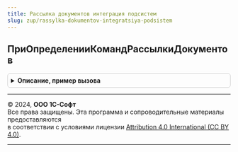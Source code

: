 ```yaml
---
title: Рассылка документов интеграция подсистем
slug: zup/rassylka-dokumentov-integratsiya-podsistem
---
```



## ПриОпределенииКомандРассылкиДокументов
<details style="margin: 1em 0; padding: 0.5em; border: 1px solid #ccc; border-radius: 6px;">

<summary style="font-weight: bold; cursor: pointer;">Описание, пример вызова</summary>

```bsl

// Метод предназначен для подключения команд рассылки документов.
// Подключение команд осуществляется заполнением таблицы Команды.
//
// Параметры:
// 	Команды - ТаблицаЗначений - команды рассылки, см. РассылкаДокументов.НоваяТаблицаКомандРассылкиДокументов.
//
Процедура ПриОпределенииКомандРассылкиДокументов(Команды) Экспорт
```

Пример вызова
```bsl
РассылкаДокументовИнтеграцияПодсистем.ПриОпределенииКомандРассылкиДокументов(Команды) 
```
</details>

---

© 2024, **ООО 1С-Софт**  
Все права защищены. Эта программа и сопроводительные материалы предоставляются  
в соответствии с условиями лицензии [Attribution 4.0 International (CC BY 4.0)](https://creativecommons.org/licenses/by/4.0/legalcode).

---
